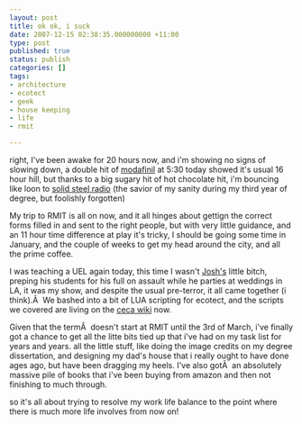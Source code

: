 ```yaml
---
layout: post
title: ok ok, i suck
date: 2007-12-15 02:38:35.000000000 +11:00
type: post
published: true
status: publish
categories: []
tags:
- architecture
- ecotect
- geek
- house keeping
- life
- rmit

---
```

<p>right, I've been awake for 20 hours now, and i'm showing no signs of slowing down, a double hit of <a href="http://www.newscientist.com/article/mg18925391.300" title="mmm, go pills!">modafinil</a> at 5:30 today showed it's usual 16 hour hill, but thanks to a big sugary hit of hot chocolate hit, i'm bouncing like loon to <a href="http://www.ninjatune.net/solidsteel/" title="DK and Food get funky!">solid steel radio</a> (the savior of my sanity during my third year of degree, but foolishly forgotten)</p>
<p>My trip to RMIT is all on now, and it all hinges about gettign the correct forms filled in and sent to the right people, but with very little guidance, and an 11 hour time difference at play it's tricky, I should be going some time in January, and the couple of weeks to get my head around the city, and all the prime coffee.</p>
<p>I was teaching a UEL again today, this time I wasn't <a href="http://www.facebook.com/photo.php?pid=51069&amp;l=24e37&amp;id=541400612">Josh's</a> little bitch, preping his students for his full on assault while he parties at weddings in LA, it was my show, and despite the usual pre-terror, it all came together (i think).Â  We bashed into a bit of LUA scripting for ecotect, and the scripts we covered are living on the <a href="http://wiki.uelceca.net/20072008/published/Ecotect+code" title="well, it should be anyway...">ceca wiki</a> now.</p>
<p>Given that the termÂ  doesn't start at RMIT until the 3rd of March, i've finally got a chance to get all the litte bits tied up that i've had on my task list for years and years. all the little stuff, like doing the image credits on my degree dissertation, and designing my dad's house that i really ought to have done ages ago, but have been dragging my heels. I've also gotÂ  an absolutely massive pile of books that i've been buying from amazon and then not finishing to much through.</p>
<p>so it's all about trying to resolve my work life balance to the point where there is much more life involves from now on!</p>
